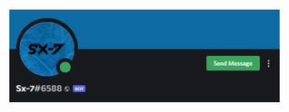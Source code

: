 <h1 style="text-align:center">
    <a href="#" target="_blank">
        <img src='./images/logo.png' alt='logo'>
    </a>
</h1>